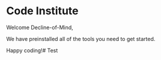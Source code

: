 # Code Institute

Welcome Decline-of-Mind,

We have preinstalled all of the tools you need to get started.

Happy coding!# Test
